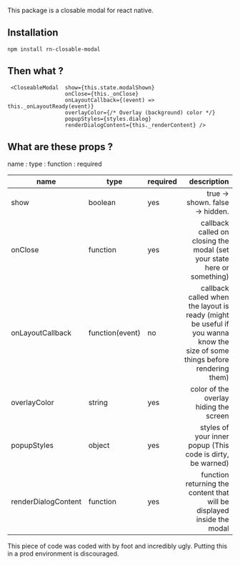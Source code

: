 This package is a closable modal for react native.

## Installation ##

`npm install rn-closable-modal`

## Then what ? ##

```
 <CloseableModal  show={this.state.modalShown}
                  onClose={this._onClose}
                  onLayoutCallback={(event) => this._onLayoutReady(event)}
                  overlayColor={/* Overlay (background) color */}
                  popupStyles={styles.dialog}
                  renderDialogContent={this._renderContent} />
```

## What are these props ? ##

name : type : function : required 

| name | type  | required  | description  |
|---|---|---|--:|
| show   | boolean  | yes  | true -> shown. false -> hidden. |
| onClose  | function  | yes  | callback called on closing the modal (set your state here or something) |
| onLayoutCallback | function(event)  | no  | callback called when the layout is ready (might be useful if you wanna know the size of some things before rendering them) |
| overlayColor | string | yes | color of the overlay hiding the screen |
| popupStyles  | object  | yes  | styles of your inner popup (This code is dirty, be warned)  |
| renderDialogContent  | function  | yes  | function returning the content that will be displayed inside the modal  |

This piece of code was coded with by foot and incredibly ugly. Putting this in a prod environment is discouraged.
